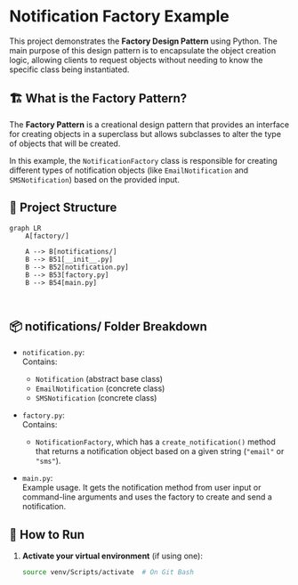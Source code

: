 # Notification Factory Example

This project demonstrates the **Factory Design Pattern** using Python. The main purpose of this design pattern is to encapsulate the object creation logic, allowing clients to request objects without needing to know the specific class being instantiated.

## 🏗️ What is the Factory Pattern?

The **Factory Pattern** is a creational design pattern that provides an interface for creating objects in a superclass but allows subclasses to alter the type of objects that will be created.

In this example, the `NotificationFactory` class is responsible for creating different types of notification objects (like `EmailNotification` and `SMSNotification`) based on the provided input.

## 📁 Project Structure
```mermaid
graph LR
    A[factory/]
    
    A --> B[notifications/]
    B --> B51[__init__.py]
    B --> B52[notification.py]
    B --> B53[factory.py]
    B --> B54[main.py]
    
    
```    

## 📦 notifications/ Folder Breakdown

- `notification.py`:  
  Contains:
  - `Notification` (abstract base class)
  - `EmailNotification` (concrete class)
  - `SMSNotification` (concrete class)

- `factory.py`:  
  Contains:
  - `NotificationFactory`, which has a `create_notification()` method that returns a notification object based on a given string (`"email"` or `"sms"`).

- `main.py`:  
  Example usage. It gets the notification method from user input or command-line arguments and uses the factory to create and send a notification.

## 🚀 How to Run

1. **Activate your virtual environment** (if using one):
   ```bash
   source venv/Scripts/activate  # On Git Bash
